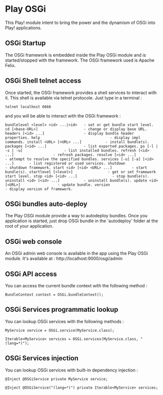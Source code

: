 Play OSGi
=========

This Play! module intent to bring the power and the dynamism of OSGi into Play! applications.

OSGi Startup
------------

The OSGi framework is embedded inside the Play OSGi module and is started/stopped with the framework.
The OSGi framework used is Apache Felix.

OSGi Shell telnet access
-------------

Once started, the OSGi framework provides a shell services to interact with it. This shell is available via telnet protocole.
Just type in a terminal :

`telnet localhost 6666`

and you will be able to interact with the OSGi framework :

`bundlelevel <level> <id> ...|<id>   - set or get bundle start level.
cd [<base-URL>]                     - change or display base URL.
headers [<id> ...]                  - display bundle header properties.
help                                - display impl commands.
install <URL> [<URL> ...]           - install bundle(s).
packages [<id> ...]                 - list exported packages.
ps [-l | -s | -u]                   - list installed bundles.
refresh [<id> ...]                  - refresh packages.
resolve [<id> ...]                  - attempt to resolve the specified bundles.
services [-u] [-a] [<id> ...]       - list registered or used services.
shutdown                            - shutdown framework.
start <id> [<id> <URL> ...]         - start bundle(s).
startlevel [<level>]                - get or set framework start level.
stop <id> [<id> ...]                - stop bundle(s).
uninstall <id> [<id> ...]           - uninstall bundle(s).
update <id> [<URL>]                 - update bundle.
version                             - display version of framework.
`

OSGi bundles auto-deploy
------------------------

The Play OSGi module provide a way to autodeploy bundles. Once you application is started, just drop OSGi bundle in the 'autodeploy' folder at the root of your application.

OSGi web console
----------------

An OSGi admin web console is available in the app using the Play OSGi module.
It's available at : http://localhost:9000/osgi/admin

OSGi API access
---------------

You can access the current bundle context with the following method :

`BundleContext context = OSGi.bundleContext();`

OSGi Services programmatic lookup
---------------------------------
You can lookup OSGi services with the following methods :

`MyService service = OSGi.service(MyService.class);`

`Iterable<MyService> services = OSGi.services(MyService.class, "(lang=*)");`

OSGi Services injection
-----------------------

You can lookup OSGi services with built-in dependency injection :

`@Inject @OSGiService private MyService service;`

`@Inject @OSGiService("(lang=*)") private Iterable<MyService> services;`